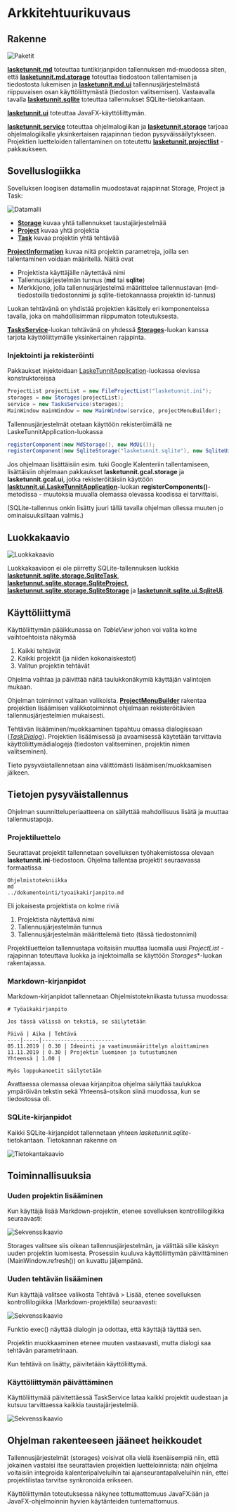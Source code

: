 # Arkkitehtuurikuvaus

## Rakenne

![Paketit](paketit.svg)

[**lasketunnit.md**](https://github.com/artoh/ot-harjoitustyo/tree/v1.0/LaskeTunnit/src/main/java/artoh/lasketunnit/md) toteuttaa tuntikirjanpidon tallennuksen md-muodossa siten, että [**lasketunnit.md.storage**](https://github.com/artoh/ot-harjoitustyo/tree/v1.0/LaskeTunnit/src/main/java/artoh/lasketunnit/md/storage) toteuttaa tiedostoon tallentamisen ja tiedostosta lukemisen ja [**lasketunnit.md.ui**](https://github.com/artoh/ot-harjoitustyo/tree/v1.0/LaskeTunnit/src/main/java/artoh/lasketunnit/md/ui) tallennusjärjestelmästä riippuvaisen osan käyttöliittymästä (tiedoston valitsemisen). Vastaavalla tavalla [**lasketunnit.sqlite**](https://github.com/artoh/ot-harjoitustyo/tree/v1.0/LaskeTunnit/src/main/java/artoh/lasketunnit/sqlite) toteuttaa tallennukset SQLite-tietokantaan.

[**lasketunnit.ui**](https://github.com/artoh/ot-harjoitustyo/tree/v1.0/LaskeTunnit/src/main/java/artoh/lasketunnit/ui) toteuttaa JavaFX-käyttöliittymän.

[**lasketunnit.service**](https://github.com/artoh/ot-harjoitustyo/tree/v1.0/LaskeTunnit/src/main/java/artoh/lasketunnit/service) toteuttaa ohjelmalogiikan ja [**lasketunnit.storage**](https://github.com/artoh/ot-harjoitustyo/tree/v1.0/LaskeTunnit/src/main/java/artoh/lasketunnit/storage) tarjoaa ohjelmalogiikalle yksinkertaisen rajapinnan tiedon pysyväissäilytykseen. Projektien luetteloiden tallentaminen on toteutettu [**lasketunnit.projectlist**](https://github.com/artoh/ot-harjoitustyo/tree/v1.0/LaskeTunnit/src/main/java/artoh/lasketunnit/projectlist) -pakkaukseen.

## Sovelluslogiikka

Sovelluksen loogisen datamallin muodostavat rajapinnat Storage, Project ja Task:

![Datamalli](datamalli.svg)

- [**Storage**](https://github.com/artoh/ot-harjoitustyo/blob/v1.0/LaskeTunnit/src/main/java/artoh/lasketunnit/storage/Storage.java) kuvaa yhtä tallennukset taustajärjestelmää
- [**Project**](https://github.com/artoh/ot-harjoitustyo/blob/v1.0/LaskeTunnit/src/main/java/artoh/lasketunnit/service/Project.java) kuvaa yhtä projektia
- [**Task**](https://github.com/artoh/ot-harjoitustyo/blob/v1.0/LaskeTunnit/src/main/java/artoh/lasketunnit/service/Task.java) kuvaa projektin yhtä tehtävää

[**ProjectInformation**](https://github.com/artoh/ot-harjoitustyo/blob/v1.0/LaskeTunnit/src/main/java/artoh/lasketunnit/service/ProjectInformation.java) kuvaa niitä projektin parametreja, joilla sen tallentaminen voidaan määritellä. Näitä ovat

 - Projektista käyttäjälle näytettävä nimi
 - Tallennusjärjestelmän tunnus (**md** tai **sqlite**)
 - Merkkijono, jolla tallennusjärjestelmä määrittelee tallennustavan (md-tiedostoilla tiedostonnimi ja sqlite-tietokannassa projektin id-tunnus)

Luokan tehtävänä on yhdistää projektien käsittely eri komponenteissa tavalla, joka on mahdollisimman riippumaton toteutuksesta.

[**TasksService**](https://github.com/artoh/ot-harjoitustyo/blob/v1.0/LaskeTunnit/src/main/java/artoh/lasketunnit/service/TasksService.java)-luokan tehtävänä on yhdessä [**Storages**](https://github.com/artoh/ot-harjoitustyo/blob/v1.0/LaskeTunnit/src/main/java/artoh/lasketunnit/storage/Storages.java)-luokan kanssa tarjota käyttöliittymälle yksinkertainen rajapinta.

### Injektointi ja rekisteröinti

Pakkaukset injektoidaan [LaskeTunnitApplication](https://github.com/artoh/ot-harjoitustyo/blob/v1.0/LaskeTunnit/src/main/java/artoh/lasketunnit/ui/LaskeTunnitApplication.java)-luokassa olevissa konstruktoreissa

```java
ProjectList projectList = new FileProjectList("lasketunnit.ini");
storages = new Storages(projectList);
service = new TasksService(storages);
MainWindow mainWindow = new MainWindow(service, projectMenuBuilder);
```
Tallennusjärjestelmät otetaan käyttöön rekisteröimällä ne LaskeTunnitApplication-luokassa

```java
registerComponent(new MdStorage(), new MdUi());
registerComponent(new SqliteStorage("lasketunnit.sqlite"), new SqliteUi());
```

Jos ohjelmaan lisättäisiin esim. tuki Google Kalenteriin tallentamiseen, lisättäisiin ohjelmaan pakkaukset **lasketunnit.gcal.storage** ja **lasketunnit.gcal.ui**, jotka rekisteröitäisiin käyttöön [**lasktunnit.ui.LaskeTunnitApplication**](https://github.com/artoh/ot-harjoitustyo/blob/v1.0/LaskeTunnit/src/main/java/artoh/lasketunnit/ui/LaskeTunnitApplication.java)-luokan **registerComponents()**-metodissa - muutoksia muualla olemassa olevassa koodissa ei tarvittaisi.

(SQLite-tallennus onkin lisätty juuri tällä tavalla ohjelman ollessa muuten jo ominaisuuksiltaan valmis.)

## Luokkakaavio

![Luokkakaavio](luokkakaavio.svg)

Luokkakaavioon ei ole piirretty SQLite-tallennuksen luokkia [**lasketunnit.sqlite.storage.SqliteTask**](https://github.com/artoh/ot-harjoitustyo/blob/v1.0/LaskeTunnit/src/main/java/artoh/lasketunnit/sqlite/storage/SqliteTask.java), [**lasketunnut.sqlite.storage.SqliteProject**](https://github.com/artoh/ot-harjoitustyo/blob/v1.0/LaskeTunnit/src/main/java/artoh/lasketunnit/sqlite/storage/SqliteProject.java), [**lasketunnut.sqlite.storage.SqliteStorage**](https://github.com/artoh/ot-harjoitustyo/blob/v1.0/LaskeTunnit/src/main/java/artoh/lasketunnit/sqlite/storage/SqliteStorage.java) ja [**lasketunnit.sqlite.ui.SqliteUi**](https://github.com/artoh/ot-harjoitustyo/blob/v1.0/LaskeTunnit/src/main/java/artoh/lasketunnit/sqlite/ui/SqliteUi.java).

## Käyttöliittymä

Käyttöliittymän pääikkunassa on *TableView* johon voi valita kolme vaihtoehtoista näkymää

1. Kaikki tehtävät
2. Kaikki projektit (ja niiden kokonaiskestot)
3. Valitun projektin tehtävät

Ohjelma vaihtaa ja päivittää näitä taulukkonäkymiä käyttäjän valintojen mukaan.

Ohjelman toiminnot valitaan valikoista. [**ProjectMenuBuilder**](https://github.com/artoh/ot-harjoitustyo/blob/v1.0/LaskeTunnit/src/main/java/artoh/lasketunnit/ui/ProjectMenuBuilder.java) rakentaa projektien lisäämisen valikkotoiminnot ohjelmaan rekisteröitävien tallennusjärjestelmien mukaisesti.

Tehtävän lisääminen/muokkaaminen tapahtuu omassa dialogissaan ([*TaskDialog*](https://github.com/artoh/ot-harjoitustyo/blob/v1.0/LaskeTunnit/src/main/java/artoh/lasketunnit/ui/TaskDialog.java)). Projektien lisäämisessä ja avaamisessä käytetään tarvittavia käyttöliittymädialogeja (tiedoston valitseminen, projektin nimen valitseminen).

Tieto pysyväistallennetaan aina välittömästi lisäämisen/muokkaamisen jälkeen.

## Tietojen pysyväistallennus

Ohjelman suunnitteluperiaatteena on säilyttää mahdollisuus lisätä ja muuttaa tallennustapoja.

### Projektiluettelo

Seurattavat projektit tallennetaan sovelluksen työhakemistossa olevaan **lasketunnit.ini**-tiedostoon. Ohjelma tallentaa projektit seuraavassa formaatissa

```
Ohjelmistotekniikka  
md
../dokumentointi/tyoaikakirjanpito.md
```

Eli jokaisesta projektista on kolme riviä

1. Projektista näytettävä nimi
2. Tallennusjärjestelmän tunnus
3. Tallennusjärjestelmän määrittelemä tieto (tässä tiedostonnimi)

Projektiluettelon tallennustapa voitaisiin muuttaa luomalla uusi *ProjectList* -rajapinnan toteuttava luokka ja injektoimalla se käyttöön *Storages**-luokan rakentajassa.

### Markdown-kirjanpidot

Markdown-kirjanpidot tallennetaan Ohjelmistotekniikasta tutussa muodossa:

```
# Työaikakirjanpito

Jos tässä välissä on tekstiä, se säilytetään

Päivä | Aika | Tehtävä
----|-----|-----------------------
05.11.2019 | 0.30 | Ideointi ja vaatimusmäärittelyn aloittaminen
11.11.2019 | 0.30 | Projektin luominen ja tutustuminen
Yhteensä | 1.00 |

Myös loppukaneetit säilytetään
```

Avattaessa olemassa olevaa kirjanpitoa ohjelma säilyttää taulukkoa ympäröivän tekstin sekä Yhteensä-otsikon siinä muodossa, kun se tiedostossa oli.


### SQLite-kirjanpidot

Kaikki SQLite-kirjanpidot tallennetaan yhteen *lasketunnit.sqlite*-tietokantaan. Tietokannan rakenne on

![Tietokantakaavio](sqlite.svg)


## Toiminnallisuuksia

### Uuden projektin lisääminen

Kun käyttäjä lisää Markdown-projektin, etenee sovelluksen kontrollilogiikka seuraavasti:

![Sekvenssikaavio](uusiprojekti.png)

Storages valitsee siis oikean tallennusjärjestelmän, ja välittää sille käskyn uuden projektin luomisesta. Prosessiin kuuluva käyttöliittymän päivittäminen (MainWindow.refresh()) on kuvattu jäljempänä.

### Uuden tehtävän lisääminen

Kun käyttäjä valitsee valikosta Tehtävä > Lisää, etenee sovelluksen kontrollilogiikka (Markdown-projektilla) seuraavasti:

![Sekvenssikaavio](newtask.png)

Funktio exec() näyttää dialogin ja odottaa, että käyttäjä täyttää sen.

Projektin muokkaaminen etenee muuten vastaavasti, mutta dialogi saa tehtävän parametrinaan.

Kun tehtävä on lisätty, päivitetään käyttöliittymä.

### Käyttöliittymän päivättäminen

Käyttöliittymää päivitettäessä TaskService lataa kaikki projektit uudestaan ja kutsuu tarvittaessa kaikkia taustajärjestelmiä.

![Sekvenssikaavio](paivitys.png)

## Ohjelman rakenteeseen jääneet heikkoudet

Tallennusjärjestelmät (storages) voisivat olla vielä itsenäisempiä niin, että jokainen vastaisi itse seurattavien projektien luetteloinnista: näin ohjelma voitaisiin integroida kalenteripalveluihin tai ajanseurantapalveluihin niin, ettei projektilistaa tarvitse synkronoida erikseen.

Käyttöliittymän toteutuksessa näkynee tottumattomuus JavaFX:ään ja JavaFX-ohjelmoinnin hyvien käytänteiden tuntemattomuus.
